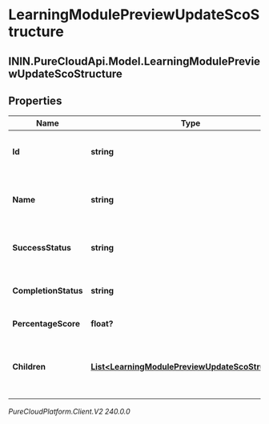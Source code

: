 # LearningModulePreviewUpdateScoStructure

## ININ.PureCloudApi.Model.LearningModulePreviewUpdateScoStructure

## Properties

|Name | Type | Description | Notes|
|------------ | ------------- | ------------- | -------------|
| **Id** | **string** | The id of this SCO in the course manifest | [optional] |
| **Name** | **string** | The name of this SCO in the course manifest | [optional] |
| **SuccessStatus** | **string** | The success status of this SCO | [optional] |
| **CompletionStatus** | **string** | The completion status of this SCO | [optional] |
| **PercentageScore** | **float?** | Percentage Score | [optional] |
| **Children** | [**List&lt;LearningModulePreviewUpdateScoStructure&gt;**](LearningModulePreviewUpdateScoStructure) | Child items belonging to this SCO in the course manifest | [optional] |



_PureCloudPlatform.Client.V2 240.0.0_

